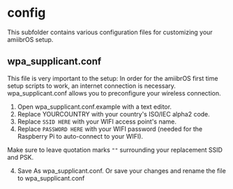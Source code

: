 # config
This subfolder contains various configuration files for customizing your
amiibrOS setup.

## wpa_supplicant.conf
This file is very important to the setup: In order for the amiibrOS first time
setup scripts to work, an internet connection is necessary. wpa_supplicant.conf
allows you to preconfigure your wireless connection.

1. Open wpa_supplicant.conf.example with a text editor.
2. Replace YOURCOUNTRY with your country's ISO/IEC alpha2 code.
3. Replace `SSID HERE` with your WIFI access point's name.
4. Replace `PASSWORD HERE` with your WIFI password (needed for the Raspberry Pi
to auto-connect to your WIFI).

Make sure to leave quotation marks `""` surrounding your replacement SSID and
PSK.

4. Save As wpa_supplicant.conf. Or save your changes and rename the file to
wpa_supplicant.conf

